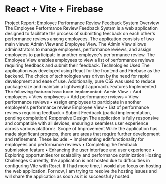 # React + Vite + Firebase


Project Report: Employee Performance Review Feedback System
Overview
The Employee Performance Review Feedback System is a web application designed to facilitate the process of submitting feedback on each other's performance reviews among employees. The application consists of two main views: Admin View and Employee View. The Admin View allows administrators to manage employees, performance reviews, and assign employees to participate in another employee's performance review. The Employee View enables employees to view a list of performance reviews requiring feedback and submit their feedback.
Technologies Used
The application was developed using React for the frontend and Firebase as the backend. The choice of technologies was driven by the need for rapid development and ease of use. Additionally, pure CSS was used to reduce package size and maintain a lightweight approach.
Features Implemented
The following features have been implemented:
Admin View
• Add employees
• View employees
• Add performance reviews
• View performance reviews
• Assign employees to participate in another employee's performance review
Employee View
• List of performance reviews requiring feedback
• Submit Feedback (partial implementation, pending completion)
Responsive Design
The application is fully responsive and compatible with all devices, ensuring a seamless user experience across various platforms.
Scope of Improvement
While the application has made significant progress, there are areas that require further development and refinement. These include:
• Implementing edit functionality for employees and performance reviews
• Completing the feedback submission feature
• Enhancing the user interface and user experience
• Exploring opportunities for scalability and performance optimization
Hosting Challenges
Currently, the application is not hosted due to difficulties in configuring Vite with React. If I had more time, I would also focus on hosting the web application. For now, I am trying to resolve the hosting issues and will share the application as soon as it is successfully hosted.


